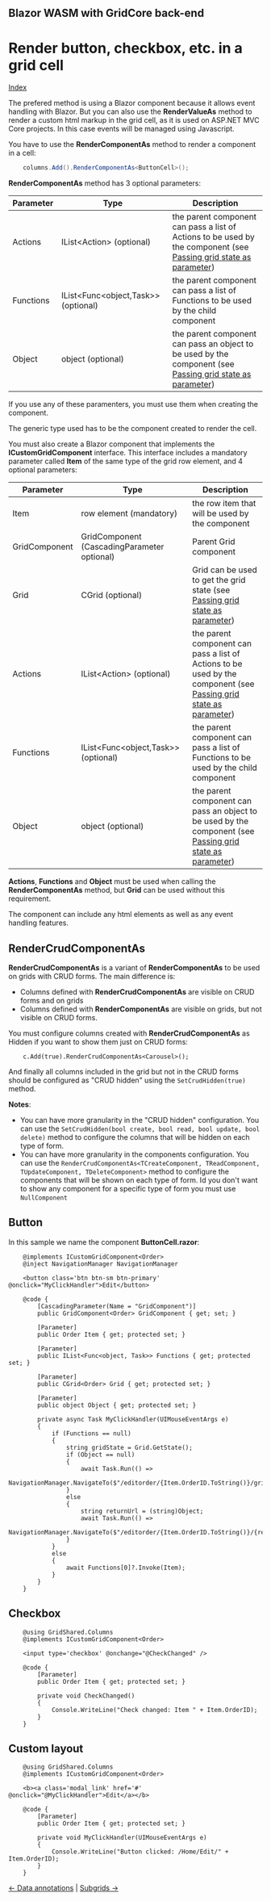 ## Blazor WASM with GridCore back-end

# Render button, checkbox, etc. in a grid cell

[Index](Documentation.md)

The prefered method is using a Blazor component because it allows event handling with Blazor.
But you can also use the **RenderValueAs** method to render a custom html markup in the grid cell, as it is used on ASP.NET MVC Core projects.
In this case events will be managed using Javascript.

You have to use the **RenderComponentAs** method to render a component in a cell:

```c#
    columns.Add().RenderComponentAs<ButtonCell>();
```

**RenderComponentAs** method has 3 optional parameters:

Parameter | Type | Description
--------- | ---- | -----------
Actions | IList<Action<object>> (optional) | the parent component can pass a list of Actions to be used by the component (see [Passing grid state as parameter](Passing_grid_state_as_parameter.md))
Functions | IList<Func<object,Task>> (optional) | the parent component can pass a list of Functions to be used by the child component
Object | object (optional) | the parent component can pass an object to be used by the component (see [Passing grid state as parameter](Passing_grid_state_as_parameter.md))

If you use any of these paramenters, you must use them when creating the component.

The generic type used has to be the component created to render the cell.

You must also create a Blazor component that implements the **ICustomGridComponent** interface.
This interface includes a mandatory parameter called **Item** of the same type of the grid row element, and 4 optional parameters:

Parameter | Type | Description
--------- | ---- | -----------
Item | row element (mandatory) | the row item that will be used by the component
GridComponent  | GridComponent<T> (CascadingParameter optional) | Parent Grid component
Grid | CGrid<T> (optional) | Grid can be used to get the grid state (see [Passing grid state as parameter](Passing_grid_state_as_parameter.md))
Actions | IList<Action<object>> (optional) | the parent component can pass a list of Actions to be used by the component (see [Passing grid state as parameter](Passing_grid_state_as_parameter.md))
Functions | IList<Func<object,Task>> (optional) | the parent component can pass a list of Functions to be used by the child component
Object | object (optional) | the parent component can pass an object to be used by the component (see [Passing grid state as parameter](Passing_grid_state_as_parameter.md))

**Actions**, **Functions** and **Object** must be used when calling the **RenderComponentAs** method, but **Grid** can be used without this requirement.
 
The component can include any html elements as well as any event handling features.

## RenderCrudComponentAs

**RenderCrudComponentAs** is a variant of **RenderComponentAs** to be used on grids with CRUD forms. The main difference is:
- Columns defined with **RenderCrudComponentAs** are visible on CRUD forms and on grids
- Columns defined with **RenderComponentAs** are visible on grids, but not visible on CRUD forms. 

You must configure columns created with **RenderCrudComponentAs** as Hidden if you want to show them just on CRUD forms:

``` razor
    c.Add(true).RenderCrudComponentAs<Carousel>();
```

And finally all columns included in the grid but not in the CRUD forms should be configured as "CRUD hidden" using the ```SetCrudHidden(true)``` method.

**Notes**: 
- You can have more granularity in the "CRUD hidden" configuration. You can use the ```SetCrudHidden(bool create, bool read, bool update, bool delete)``` method to configure the columns that will be hidden on each type of form.
- You can have more granularity in the components configuration.  You can use the ```RenderCrudComponentAs<TCreateComponent, TReadComponent, TUpdateComponent, TDeleteComponent>``` method to configure the components that will be shown on each type of form. Id you don't want to show any component for a specific type of form you must use ```NullComponent```


## Button

In this sample we name the component **ButtonCell.razor**:

```razor
    @implements ICustomGridComponent<Order>
    @inject NavigationManager NavigationManager

    <button class='btn btn-sm btn-primary' @onclick="MyClickHandler">Edit</button>

    @code {
        [CascadingParameter(Name = "GridComponent")]
        public GridComponent<Order> GridComponent { get; set; }
        
        [Parameter]
        public Order Item { get; protected set; }

        [Parameter]
        public IList<Func<object, Task>> Functions { get; protected set; }

        [Parameter]
        public CGrid<Order> Grid { get; protected set; }

        [Parameter]
        public object Object { get; protected set; }

        private async Task MyClickHandler(UIMouseEventArgs e)
        {
            if (Functions == null)
            {
                string gridState = Grid.GetState();
                if (Object == null)
                {
                    await Task.Run(() => 
                        NavigationManager.NavigateTo($"/editorder/{Item.OrderID.ToString()}/gridsample/{gridState}"));
                }
                else
                {
                    string returnUrl = (string)Object;
                    await Task.Run(() => 
                        NavigationManager.NavigateTo($"/editorder/{Item.OrderID.ToString()}/{returnUrl}/{gridState}"));
                }
            }
            else
            {
                await Functions[0]?.Invoke(Item);
            }
        }
    }
```

## Checkbox

```razor
    @using GridShared.Columns
    @implements ICustomGridComponent<Order>

    <input type='checkbox' @onchange="@CheckChanged" />

    @code {
        [Parameter]
        public Order Item { get; protected set; }

        private void CheckChanged()
        {
            Console.WriteLine("Check changed: Item " + Item.OrderID);
        }
    }
```

## Custom layout

```razor
    @using GridShared.Columns
    @implements ICustomGridComponent<Order>

    <b><a class='modal_link' href='#' @onclick="@MyClickHandler">Edit</a></b>

    @code {
        [Parameter]
        public Order Item { get; protected set; }

        private void MyClickHandler(UIMouseEventArgs e)
        {
            Console.WriteLine("Button clicked: /Home/Edit/" + Item.OrderID);
        }
    }
```

[<- Data annotations](Data_annotations.md) | [Subgrids ->](Subgrids.md)
